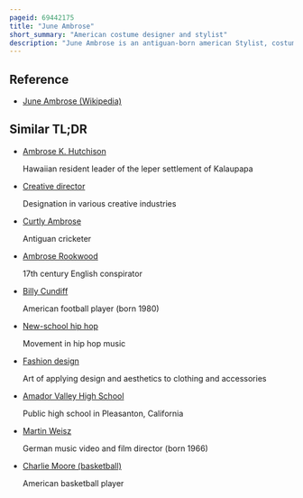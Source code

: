 ```yaml
---
pageid: 69442175
title: "June Ambrose"
short_summary: "American costume designer and stylist"
description: "June Ambrose is an antiguan-born american Stylist, costume Designer, Author, creative Director, Influencer, and Tv Host. She is currently the creative Director of female Basketball for Puma. Ambrose is best known for styling prominent Hip Hop and Rhythm and Blues Artists in high Fashion Pieces and was one of the first Designers to do so, most notably for Artists such as Missy Elliott and Jay-Z in popular 1990s Music Videos. Ambrose was born in Antigua in 1971 and grew up in The Bronx. After completing a high School she worked in Investment Banking before interning at Mca Records where she began styling new Artists. Ambrose has designed for over 200 Music Videos and was the Costume Designer for the 1998 Film Belly and a Stylist on the X Factor. She published her Book, Effortless Style, in 2006 and in 2012 hosted her own Reality Television Show on Vh1. Ambrose was hired at Puma in 2020 and in December 2021 released her first Fashion Line, High Court, which is also the first-ever Women's Basketball Clothing Line released by the Company."
---
```


## Reference

- [June Ambrose (Wikipedia)](https://en.wikipedia.org/?curid=69442175)

## Similar TL;DR

- [Ambrose K. Hutchison](/tldr/en/ambrose-k-hutchison)

  Hawaiian resident leader of the leper settlement of Kalaupapa

- [Creative director](/tldr/en/creative-director)

  Designation in various creative industries

- [Curtly Ambrose](/tldr/en/curtly-ambrose)

  Antiguan cricketer

- [Ambrose Rookwood](/tldr/en/ambrose-rookwood)

  17th century English conspirator

- [Billy Cundiff](/tldr/en/billy-cundiff)

  American football player (born 1980)

- [New-school hip hop](/tldr/en/new-school-hip-hop)

  Movement in hip hop music

- [Fashion design](/tldr/en/fashion-design)

  Art of applying design and aesthetics to clothing and accessories

- [Amador Valley High School](/tldr/en/amador-valley-high-school)

  Public high school in Pleasanton, California

- [Martin Weisz](/tldr/en/martin-weisz)

  German music video and film director (born 1966)

- [Charlie Moore (basketball)](/tldr/en/charlie-moore-basketball)

  American basketball player
